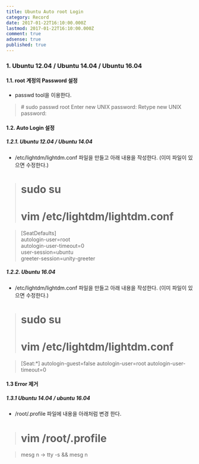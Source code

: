 ```yaml
---
title: Ubuntu Auto root Login
category: Record
date: 2017-01-22T16:10:00.000Z
lastmod: 2017-01-22T16:10:00.000Z
comment: true
adsense: true
published: true
---
```


### 1. Ubuntu 12.04 / Ubuntu 14.04 / Ubuntu 16.04

#### 1.1. root 계정의 Password 설정

* passwd tool을 이용한다.

> \# sudo passwd root
> Enter new UNIX password:
> Retype new UNIX password:

#### 1.2. Auto Login 설정

##### 1.2.1. Ubuntu 12.04 / Ubuntu 14.04

* /etc/lightdm/lightdm.conf 파일을 만들고 아래 내용을 작성한다. (이미 파일이 있으면 수정한다.)

> # sudo su <br>
> # vim /etc/lightdm/lightdm.conf 

> [SeatDefaults] <br>
> autologin-user=root <br>
> autologin-user-timeout=0 <br>
> user-session=ubuntu <br>
> greeter-session=unity-greeter

##### 1.2.2. Ubuntu 16.04

* /etc/lightdm/lightdm.conf 파일을 만들고 아래 내용을 작성한다. (이미 파일이 있으면 수정한다.)

> # sudo su <br>
> # vim /etc/lightdm/lightdm.conf

> [Seat:*]
> autologin-guest=false
> autologin-user=root
> autologin-user-timeout=0

#### 1.3 Error 제거

##### 1.3.1 Ubuntu 14.04 / ubuntu 16.04

* /root/.profile 파일에 내용을 아래처럼 변경 한다.

> # vim /root/.profile

> mesg n -> tty -s && mesg n
